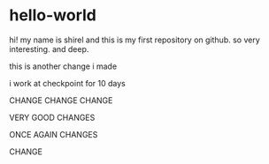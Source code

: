 # hello-world

hi!
my name is shirel and this is my first repository on github.
so very interesting. and deep.

this is another change i made

i work at checkpoint for 10 days


CHANGE CHANGE CHANGE 

VERY GOOD CHANGES


ONCE AGAIN CHANGES


CHANGE







